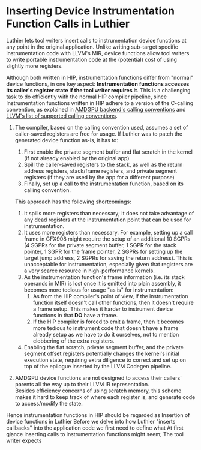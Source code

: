 # Inserting Device Instrumentation Function Calls in Luthier

Luthier lets tool writers insert calls to instrumentation device functions at any point in the original application.
Unlike writing sub-target specific instrumentation code with LLVM's MIR, device functions allow tool writers to write
portable instrumentation code at the (potential) cost of using slightly more registers.

Although both written in HIP, instrumentation functions differ from "normal" device functions, in one key aspect:
**Instrumentation functions accesses its caller's register state if the tool writer requires it**.
This is a challenging task to do efficiently with the normal HIP compiler pipeline, since Instrumentation functions
written in HIP adhere to a version of the C-calling convention, as explained in
[AMDGPU backend's calling conventions](https://llvm.org/docs/AMDGPUUsage.html#calling-conventions) and
[LLVM's list of supported calling conventions](https://llvm.org/docs/LangRef.html#calling-conventions).

1. The compiler, based on the calling convention used, assumes a set of caller-saved registers are free for usage.
   If Luthier was to patch the generated device function as-is, it has to:
    1. First enable the private segment buffer and flat scratch in the kernel (if not already enabled by the original
       app)
    2. Spill the caller-saved registers to the stack, as well as the return address registers, stack/frame registers,
       and private segment registers (if they are used by the app for a different purpose)
    3. Finally, set up a call to the instrumentation function, based on its calling convention.

   This approach has the following shortcomings:

    1. It spills more registers than necessary; It does not take advantage of any dead registers at the instrumentation
       point that can be used for instrumentation.
    2. It uses more registers than necessary. For example, setting up a call frame in GFX908 might require the setup of
       an additional 10 SGPRs (4 SGPRs for the private segment buffer, 1 SGPR for the stack pointer, 1 SGPR for the
       frame pointer, 2 SGPRs for setting up the target jump address, 2 SGPRs for saving the return address). 
       This is unacceptable for instrumentation, especially given that registers are a very scarce resource in 
       high-performance kernels.
    3. As the instrumentation function's frame information (i.e. its stack operands in MIR) is lost once it is
       emitted into plain assembly, it becomes more tedious for usage "as is" for instrumentation:
        1. As from the HIP compiler's point of view, if the instrumentation function itself doesn't call other
           functions,
           then it doesn't require a frame setup. This makes it harder to instrument device functions in that **DO**
           have
           a frame.
        2. If the HIP compiler is forced to emit a frame, then it becomes more tedious to instrument code that doesn't
           have a frame already setup as we have to do it ourselves, not to mention clobbering of the extra registers.
    4. Enabling the flat scratch, private segment buffer, and the private
       segment offset registers potentially changes the kernel's initial execution state, requiring extra diligence
       to correct and set up on top of the epilogue inserted by the LLVM Codegen pipeline.

2. AMDGPU device functions are not designed to access their callers' parents all the way up to their LLVM IR
   representation.  
   Besides efficiency concerns
   of using scratch memory, this scheme makes it hard to keep track of where each register is, and generate code to
   access/modify the state.

Hence instrumentation functions in HIP should be regarded as
Insertion of device functions in Luthier
Before we delve into how Luthier "inserts callbacks" into the application code we first need to define what
At first glance inserting calls to instrumentation functions might seem; The tool writer expects 